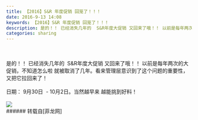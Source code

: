 ```yaml
---
title: 【2016】S&R 年度促销 回笼了！！！
date: 2016-9-13 14:08
keywords: 【2016】S&R 年度促销 回笼了！！！
description: 是的！！ 已经消失几年的  S&R年度大促销 又回来了哦！！ 以前是每年两次的大促销，不知道怎么啦 就被取消了几年。看来管理层意识到了这个问题的重要性，又把它拉回来了！日期： 9月30日  - 10月2日。当然越早来 越能挑到好料！
categories: sharing
---
```

<td class="t_f" id="postmessage_396487">

<br/>
<br/>
是的！！ 已经消失几年的  S&amp;R年度大促销 又回来了哦！！ 以前是每年两次的大促销，不知道怎么啦 就被取消了几年。看来管理层意识到了这个问题的重要性，又把它拉回来了！<br/>
<br/>
日期： 9月30日  - 10月2日。当然越早来 越能挑到好料！<br/>
<br/>

<img aid="424055" data-cf-modified-55d75815da5d2d613f9744c6-="" file="data/attachment/forum/201609/13/140627v9kyai990k1qxl4e.jpg.thumb.jpg" id="aimg_424055" inpost="1" onclick="" onmouseover="" src="http://www.flw.ph/data/attachment/forum/201609/13/140627v9kyai990k1qxl4e.jpg" style="cursor:pointer" zoomfile="data/attachment/forum/201609/13/140627v9kyai990k1qxl4e.jpg"/>


<br/>
</td>
###### 转载自[菲龙网]